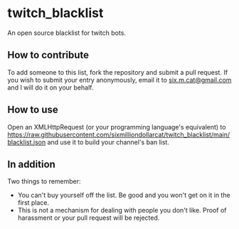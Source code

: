# twitch_blacklist
An open source blacklist for twitch bots.

## How to contribute

To add someone to this list, fork the repository and submit a pull request. If you wish to submit your entry anonymously, email it to six.m.cat@gmail.com and I will do it on your behalf.

## How to use

Open an XMLHttpRequest (or your programming language's equivalent) to https://raw.githubusercontent.com/sixmilliondollarcat/twitch_blacklist/main/blacklist.json and use it to build your channel's ban list.

## In addition

Two things to remember:
* You can't buy yourself off the list. Be good and you won't get on it in the first place.
* This is not a mechanism for dealing with people you don't like. Proof of harassment or your pull request will be rejected.
